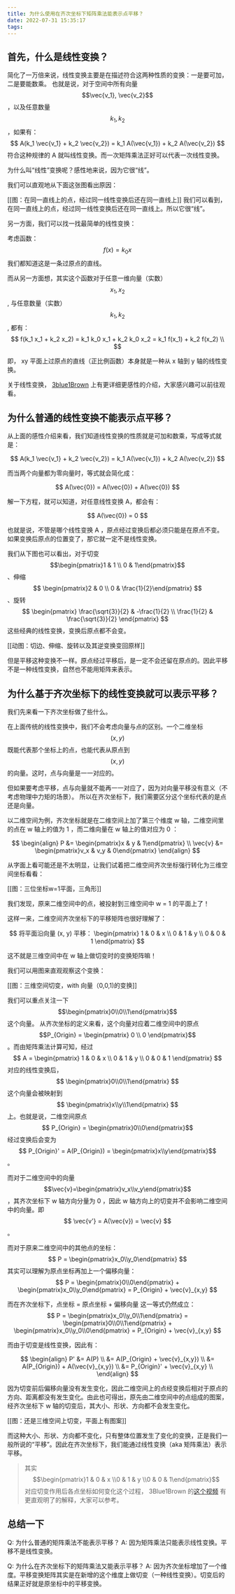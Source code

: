 ```yaml
---
title: 为什么使用在齐次坐标下矩阵乘法能表示点平移？
date: 2022-07-31 15:35:17
tags:
---
```

## 首先，什么是线性变换？

简化了一万倍来说，线性变换主要是在描述符合这两种性质的变换：一是要可加，二是要能数乘。
也就是说，对于空间中所有向量 $$\vec{v_1}, \vec{v_2}$$ ，以及任意数量 $$k_1, k_2$$ ，如果有：
$$
A(k_1 \vec{v_1} + k_2 \vec{v_2}) = k_1 A(\vec{v_1}) + k_2 A(\vec{v_2})
$$
符合这种规律的 A 就叫线性变换。而一次矩阵乘法正好可以代表一次线性变换。

为什么叫“线性”变换呢？感性地来说，因为它很“线”。

我们可以直观地从下面这张图看出原因：

[[图：在同一直线上的点，经过同一线性变换后还在同一直线上]]
我们可以看到，在同一直线上的点，经过同一线性变换后还在同一直线上。所以它很“线”。

另一方面，我们可以找一找最简单的线性变换：

考虑函数：
$$
f(x) = k_0 x
$$
我们都知道这是一条过原点的直线。

而从另一方面想，其实这个函数对于任意一维向量（实数） $$x_1, x_2$$ , 与任意数量（实数） $$k_1, k_2$$ , 都有：
$$
f(k_1 x_1 + k_2 x_2) = k_1 k_0 x_1 + k_2 k_0 x_2 = k_1 f(x_1) + k_2 f(x_2) \\
$$

即， xy 平面上过原点的直线（正比例函数）本身就是一种从 x 轴到 y 轴的线性变换。

关于线性变换， [3blue1Brown](https://www.3blue1brown.com/topics/linear-algebra) 上有更详细更感性的介绍，大家感兴趣可以前往观看。

## 为什么普通的线性变换不能表示点平移？

从上面的感性介绍来看，我们知道线性变换的性质就是可加和数乘，写成等式就是：

$$
A(k_1 \vec{v_1} + k_2 \vec{v_2}) = k_1 A(\vec{v_1}) + k_2 A(\vec{v_2})
$$

而当两个向量都为零向量时，等式就会简化成：

$$
A(\vec{0}) = A(\vec{0}) + A(\vec{0})
$$

解一下方程，就可以知道，对任意线性变换 A，都会有：

$$
A(\vec{0}) = 0
$$

也就是说，不管是哪个线性变换 A ，原点经过变换后都必须只能是在原点不变。如果变换后原点的位置变了，那它就一定不是线性变换。

我们从下图也可以看出，对于切变 $$\begin{pmatrix}1 & 1 \\ 0 & 1\end{pmatrix}$$ 、伸缩 $$ \begin{pmatrix}2 & 0 \\ 0 & \frac{1}{2}\end{pmatrix} $$、旋转 $$ \begin{pmatrix}
    \frac{\sqrt{3}}{2} & -\frac{1}{2} \\ \frac{1}{2} & \frac{\sqrt{3}}{2}
\end{pmatrix} $$ 这些经典的线性变换，变换后原点都不会变。

[[动图：切边、伸缩、旋转以及其逆变换变回原样]]

但是平移这种变换不一样。原点经过平移后，是一定不会还留在原点的。因此平移不是一种线性变换，自然也不能用矩阵来表示。

## 为什么基于齐次坐标下的线性变换就可以表示平移？

我们先来看一下齐次坐标做了些什么。

在上面传统的线性变换中，我们不会考虑向量与点的区别。一个二维坐标 $$(x, y)$$ 既能代表那个坐标上的点，也能代表从原点到 $$(x, y)$$ 的向量。这时，点与向量是一一对应的。

但如果要考虑平移，点与向量就不能再一一对应了，因为对向量平移没有意义（不考虑物理中力矩的场景）。
所以在齐次坐标下，我们需要区分这个坐标代表的是点还是向量。

以二维空间为例，齐次坐标就是在二维空间上加了第三个维度 w 轴，二维空间里的点在 w 轴上的值为 1 ，而二维向量在 w 轴上的值对应为 0 ：

$$
\begin{align}
    P &= \begin{pmatrix}x & y & 1\end{pmatrix} \\
    \vec{v} &= \begin{pmatrix}v_x & v_y & 0\end{pmatrix}
\end{align}
$$

从字面上看可能还是不太明显，让我们试着把二维空间齐次坐标强行转化为三维空间坐标看看：

[[图：三位坐标w=1平面，三角形]]

我们发现，原来二维空间中的点，被投射到三维空间中 w = 1 的平面上了！

这样一来，二维空间齐次坐标下的平移矩阵也很好理解了：

$$
将平面沿向量 (x, y) 平移：
\begin{pmatrix}
    1 & 0 & x \\
    0 & 1 & y \\
    0 & 0 & 1
\end{pmatrix}
$$

这不就是三维空间中在 w 轴上做切变时的变换矩阵嘛！

我们可以用图来直观观察这个变换：

[[图：三维空间切变，with 向量（0,0,1)的变换]]

我们可以重点关注一下 $$\begin{pmatrix}0\\0\\1\end{pmatrix}$$ 这个向量。
从齐次坐标的定义来看，这个向量对应着二维空间中的原点 $$P_{Origin} = \begin{pmatrix} 0 \\ 0 \end{pmatrix}$$ 。而由矩阵乘法计算可知，经过 $$ A = \begin{pmatrix} 1 & 0 & x \\ 0 & 1 & y \\ 0 & 0 & 1 \end{pmatrix} $$ 对应的线性变换后， $$ \begin{pmatrix}0\\0\\1\end{pmatrix} $$ 这个向量会被映射到 $$ \begin{pmatrix}x\\y\\1\end{pmatrix} $$ 上。也就是说，二维空间原点 $$ P_{Origin} = \begin{pmatrix}0\\0\end{pmatrix}$$ 经过变换后会变为 $$ P_{Origin}' = A(P_{Origin}) = \begin{pmatrix}x\\y\end{pmatrix}$$ 。

而对于二维空间中的向量 $$\vec{v}=\begin{pmatrix}v_x\\v_y\end{pmatrix}$$ ，其齐次坐标下 w 轴方向分量为 0 ，因此 w 轴方向上的切变并不会影响二维空间中的向量。即 $$ \vec{v'} = A(\vec{v}) = \vec{v} $$ 。

而对于原来二维空间中的其他点的坐标：
$$
P = \begin{pmatrix}x_0\\y_0\end{pmatrix}
$$ 
其实可以理解为原点坐标再加上一个偏移向量：
$$
P = \begin{pmatrix}0\\0\end{pmatrix} + \begin{pmatrix}x_0\\y_0\end{pmatrix} = P_{Origin} + \vec{v}_{x,y}
$$

而在齐次坐标下，点坐标 = 原点坐标 + 偏移向量 这一等式仍然成立：
$$
P =  \begin{pmatrix}x_0\\y_0\\1\end{pmatrix} = \begin{pmatrix}0\\0\\1\end{pmatrix} + \begin{pmatrix}x_0\\y_0\\0\end{pmatrix} = P_{Origin} + \vec{v}_{x,y}
$$

而由于切变是线性变换，因此有：

$$
\begin{align}
P' &= A(P) \\
&= A(P_{Origin} + \vec{v}_{x,y}) \\
&= A(P_{Origin}) + A(\vec{v}_{x,y}) \\
&= P_{Origin}' + \vec{v}_{x,y} \\
\end{align}
$$

因为切变前后偏移向量没有发生变化，因此二维空间上的点经变换后相对于原点的方向、距离都没有发生变化。由此也可得出，原先由二维空间中的点组成的图案，经齐次坐标下 w 轴的切变后，其大小、形状、方向都不会发生变化。

[[图：还是三维空间上切变，平面上有图案]]

而这种大小、形状、方向都不变化，只有整体位置发生了变化的变换，正是我们一般所说的“平移”。因此在齐次坐标下，我们能通过线性变换（aka 矩阵乘法）表示平移。

> 其实 $$\begin{pmatrix}1 & 0 & x \\0 & 1 & y \\0 & 0 & 1\end{pmatrix}$$ 对应切变作用后各点坐标如何变化这个过程， 3Blue1Brown 的[这个视频](https://www.3blue1brown.com/lessons/matrix-multiplication) 有更直观明了的解释，大家可以参考。

## 总结一下

Q: 为什么普通的矩阵乘法不能表示平移？
A: 因为矩阵乘法只能表示线性变换。平移不是线性变换。

Q: 为什么在齐次坐标下的矩阵乘法又能表示平移？
A: 因为齐次坐标增加了一个维度。平移变换矩阵其实是在新增的这个维度上做切变（一种线性变换）。切变后的结果正好就是原坐标中的平移变换。